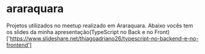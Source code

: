 # araraquara

Projetos utilizados no meetup realizado em Araraquara. Abaixo vocês tem os slides da minha apresentação(TypeScript no Back e no Front)['https://www.slideshare.net/thiagoadriano26/typescript-no-backend-e-no-frontend']
